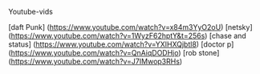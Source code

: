 Youtube-vids

[daft Punk] (https://www.youtube.com/watch?v=x84m3YyO2oU)
[netsky] (https://www.youtube.com/watch?v=1WyzF62hptY&t=256s)
[chase and status] (https://www.youtube.com/watch?v=YXIHXQjbtl8)
[doctor p] (https://www.youtube.com/watch?v=QnAiqDODHjo)
[rob stone] (https://www.youtube.com/watch?v=J7IMwop3RHs)
